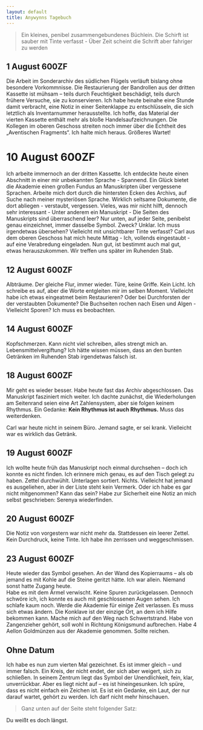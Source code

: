 ```yaml
---
layout: default
title: Anywynns Tagebuch
---
```


> Ein kleines, penibel zusammengebundenes Büchlein. Die Schirft ist sauber mit Tinte verfasst - Über Zeit scheint die Schrift aber fahriger zu werden

## 1 August 600ZF

Die Arbeit im Sonderarchiv des südlichen Flügels verläuft bislang ohne besondere Vorkommnisse. Die Restaurierung der Bandrollen aus der dritten Kassette ist mühsam – teils durch Feuchtigkeit beschädigt, teils durch frühere Versuche, sie zu konservieren. Ich habe heute beinahe eine Stunde damit verbracht, eine Notiz in einer Seitenklappe zu entschlüsseln, die sich letztlich als Inventarnummer herausstellte. Ich hoffe, das Material der vierten Kassette enthält mehr als bloße Handelsaufzeichnungen. Die Kollegen im oberen Geschoss streiten noch immer über die Echtheit des „Aventischen Fragments“. Ich halte mich heraus. Größeres Wartet!

# 10 August 600ZF

Ich arbeite immernoch an der dritten Kassette. Ich entdeckte heute einen Abschnitt in einer mir unbekannten Sprache - Spannend. Ein Glück bietet die Akademie einen großen Fundus an Manuskripten über vergessene Sprachen. Arbeite mich dort durch die hintersten Ecken des Archivs, auf Suche nach meiner mysteriösen Sprache. Wirklich seltsame Dokumente, die dort abliegen - verstaubt, vergessen. Vieles, was mir nicht hilft, dennoch sehr interessant - Unter anderem ein Manuskript - Die Seiten des Manuskripts sind überraschend leer? Nur unten, auf jeder Seite, penibelst genau einzeichnet, immer dasselbe Symbol. Zweck? Unklar. Ich muss irgendetwas übersehen? Vielleicht mit unsichtbarer Tinte verfasst? 
Carl aus dem oberen Geschoss hat mich heute Mittag - Ich, vollends eingestaubt - auf eine Verabredung eingeladen. Nun gut, ist bestimmt auch mal gut, etwas herauszukommen. Wir treffen uns später im Ruhenden Stab. 

## 12 August 600ZF

Albträume. Der gleiche Flur, immer wieder. Türe, keine Griffe. Kein Licht. Ich schreibe es auf, aber die Worte entgleiten mir im selben Moment. Vielleicht habe ich etwas eingeatmet beim Restaurieren? Oder bei Durchforsten der der verstaubten Dokumente? Die Buchseiten rochen nach Eisen und Algen - Vielleicht Sporen? Ich muss es beobachten.

## 14 August 600ZF
Kopfschmerzen. Kann nicht viel schreiben, alles strengt mich an. Lebensmittelvergiftung? Ich hätte wissen müssen, dass an den bunten Getränken im Ruhenden Stab irgendetwas falsch ist. 

## 18 August 600ZF
Mir geht es wieder besser. Habe heute fast das Archiv abgeschlossen. Das Manuskript fasziniert mich weiter. Ich dachte zunächst, die Wiederholungen am Seitenrand seien eine Art Zahlensystem, aber sie folgen keinem Rhythmus. Ein Gedanke: **Kein Rhythmus ist auch Rhythmus.** Muss das weiterdenken.

Carl war heute nicht in seinem Büro. Jemand sagte, er sei krank. Vielleicht war es wirklich das Getränk.

## 19 August 600ZF
Ich wollte heute früh das Manuskript noch einmal durchsehen – doch ich konnte es nicht finden. Ich erinnere mich genau, es auf den Tisch gelegt zu haben. Zettel durchwühlt. Unterlagen sortiert. Nichts. Vielleicht hat jemand es ausgeliehen, aber in der Liste steht kein Vermerk. Oder ich habe es gar nicht mitgenommen? Kann das sein? Habe zur Sicherheit eine Notiz an mich selbst geschrieben: Serenya wiederfinden.

## 20 August 600ZF
Die Notiz von vorgestern war nicht mehr da. Stattdessen ein leerer Zettel. Kein Durchdruck, keine Tinte. Ich habe ihn zerrissen und weggeschmissen. 

## 23 August 600ZF
Heute wieder das Symbol gesehen. An der Wand des Kopierraums – als ob jemand es mit Kohle auf die Steine geritzt hätte. Ich war allein. Niemand sonst hatte Zugang heute.  
Habe es mit dem Ärmel verwischt. Keine Spuren zurückgelassen. Dennoch schwöre ich, ich konnte es auch mit geschlossenen Augen sehen. Ich schlafe kaum noch. Werde die Akademie für einige Zeit verlassen. Es muss sich etwas ändern. Die Konklave ist der einzige Ort, an dem ich Hilfe bekommen kann. Mache mich auf den Weg nach Schwertstrand. Habe von Zangenzieher gehört, soll wohl in Richtung Königsmund aufbrechen. Habe 4 Aellon Goldmünzen aus der Akademie genommen. Sollte reichen.

## Ohne Datum 
Ich habe es nun zum vierten Mal gezeichnet. Es ist immer gleich – und immer falsch. Ein Kreis, der nicht endet, der sich aber weigert, sich zu schließen. In seinem Zentrum liegt das Symbol der Unendlichkeit, fein, klar, unverrückbar. Aber es liegt nicht auf – es ist hineingesunken.  Ich spüre, dass es nicht einfach ein Zeichen ist. Es ist ein Gedanke, ein Laut, der nur darauf wartet, gehört zu werden.  Ich darf nicht mehr hinschauen.

> Ganz unten auf der Seite steht folgender Satz:
  
Du weißt es doch längst.




